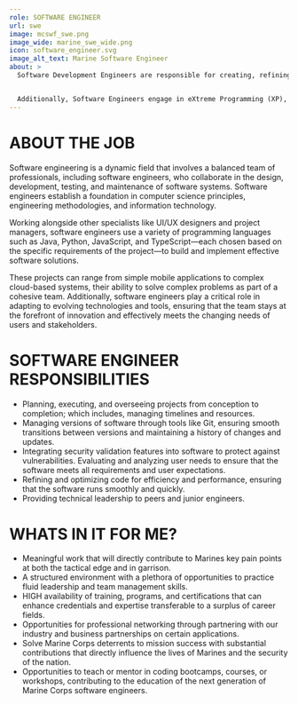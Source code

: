 ```yaml
---
role: SOFTWARE ENGINEER
url: swe
image: mcswf_swe.png
image_wide: marine_swe_wide.png
icon: software_engineer.svg
image_alt_text: Marine Software Engineer
about: >
  Software Development Engineers are responsible for creating, refining, and launching applications. They prioritize high availability, minimal latency, and scalability. Their approach is to first implement user stories from the backlog and adopt a test-first methodology. This strategy helps them to ensure that the software is free of bugs or security vulnerabilities.


  Additionally, Software Engineers engage in eXtreme Programming (XP), a collaborative method where pairs of engineers simultaneously work on the same code segment. This facilitates knowledge sharing and context understanding.
--- 
```

# ABOUT THE JOB
  Software engineering is a dynamic field that involves a balanced team of professionals, including software engineers, who collaborate in the design, development, testing, and maintenance of software systems. Software engineers establish a foundation in computer science principles, engineering methodologies, and information technology.

  Working alongside other specialists like UI/UX designers and project managers, software engineers use a variety of programming languages such as Java, Python, JavaScript, and TypeScript—each chosen based on the specific requirements of the project—to build and implement effective software solutions. 

  These projects can range from simple mobile applications to complex cloud-based systems, their ability to solve complex problems as part of a cohesive team. Additionally, software engineers play a critical role in adapting to evolving technologies and tools, ensuring that the team stays at the forefront of innovation and effectively meets the changing needs of users and stakeholders.
# SOFTWARE ENGINEER RESPONSIBILITIES
  - Planning, executing, and overseeing projects from conception to completion; which includes, managing timelines and resources.
  - Managing versions of software through tools like Git, ensuring smooth transitions between versions and maintaining a history of changes and updates.
  - Integrating security validation features into software to protect against vulnerabilities.
  Evaluating and analyzing user needs to ensure that the software meets all requirements and user expectations.
  - Refining and optimizing code for efficiency and performance, ensuring that the software runs smoothly and quickly.
  - Providing technical leadership to peers and junior engineers.
# WHATS IN IT FOR ME?
  - Meaningful work that will directly contribute to Marines key pain points at both the tactical edge and in garrison. 
  - A structured environment with a plethora of opportunities to practice fluid leadership and team management skills.
  - HIGH availability of training, programs, and certifications that can enhance credentials and expertise transferable to a surplus of career fields.
  - Opportunities for professional networking through partnering with our industry and business partnerships on certain applications. 
  - Solve Marine Corps deterrents to mission success with substantial contributions that directly influence the lives of Marines and the security of the nation.
  - Opportunities to teach or mentor in coding bootcamps, courses, or workshops, contributing to the education of the next generation of Marine Corps software engineers.
